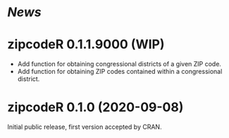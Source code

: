 # *News*

# zipcodeR 0.1.1.9000 (WIP)
- Add function for obtaining congressional districts of a given ZIP code.
- Add function for obtaining ZIP codes contained within a congressional district.

# zipcodeR 0.1.0 (2020-09-08)
Initial public release, first version accepted by CRAN.